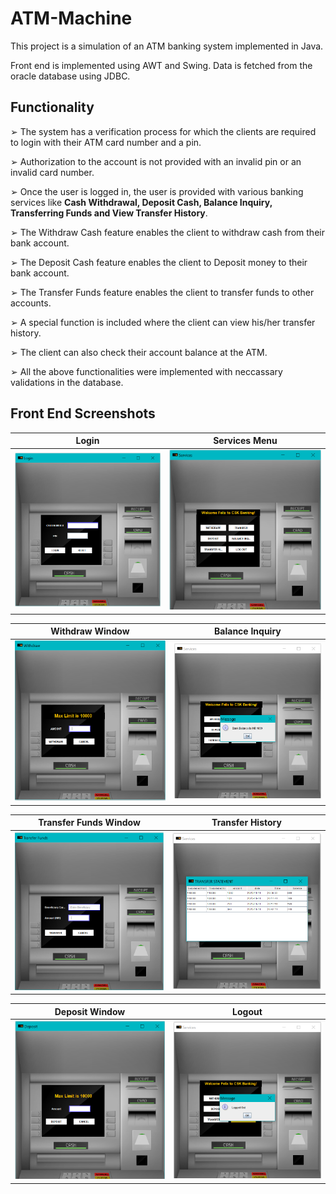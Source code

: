 # ATM-Machine

This project is a simulation of an ATM banking system implemented in Java.

Front end is implemented using AWT and Swing. Data is fetched from the oracle database using JDBC.

## Functionality
➢ The system has a verification process for which the clients are required to login with their ATM card number and a pin.

➢ Authorization to the account is not provided with an invalid pin or an invalid card number. 

➢ Once the user is logged in, the user is provided with various banking services like **Cash Withdrawal, Deposit Cash, Balance Inquiry, Transferring Funds and View Transfer History**.

➢ The Withdraw Cash feature enables the client to withdraw cash from their bank account. 

➢ The Deposit Cash feature enables the client to Deposit money to their bank account. 

➢ The Transfer Funds feature enables the client to transfer funds to other accounts. 

➢ A special function is included where the client can view his/her transfer history. 

➢ The client can also check their account balance at the ATM.

➢ All the above functionalities were implemented with neccassary validations in the database.

## Front End Screenshots

| Login | Services Menu |
:-------------------------:|:-------------------------:
<img src="Snapshots/Login.png" width="400"> | <img src="Snapshots/ServicesMenu.png" width="400">

| Withdraw Window | Balance Inquiry |
:-------------------------:|:-------------------------:
<img src="Snapshots/Withdraw.png" width="400"> | <img src="Snapshots/BalanceInquiry.png" width="400">

| Transfer Funds Window | Transfer History |
:-------------------------:|:-------------------------:
<img src="Snapshots/TransferFunds.png" width="400"> | <img src="Snapshots/TranferHistory.png" width="400">

| Deposit Window | Logout |
:-------------------------:|:-------------------------:
<img src="Snapshots/Deposit.png" width="400"> | <img src="Snapshots/LogoutMessage.png" width="400">
